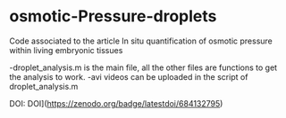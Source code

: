 # osmotic-Pressure-droplets

Code associated to the article In situ quantification of osmotic pressure within living embryonic tissues

-droplet_analysis.m is the main file, all the other files are functions to get the analysis to work.
-avi videos can be uploaded in the script of droplet_analysis.m


DOI: DOI](https://zenodo.org/badge/latestdoi/684132795)
